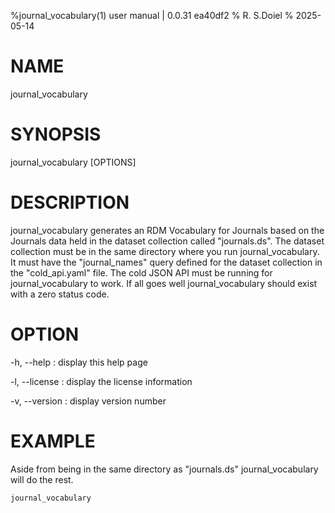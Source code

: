 %journal_vocabulary(1) user manual | 0.0.31  ea40df2
% R. S.Doiel
% 2025-05-14

# NAME
    
journal_vocabulary
    
# SYNOPSIS
    
journal_vocabulary [OPTIONS]
    
# DESCRIPTION

journal_vocabulary generates an RDM Vocabulary for Journals based on
the Journals data held in the dataset collection called "journals.ds".
The dataset collection must be in the same directory where you
run journal_vocabulary.  It must have the "journal_names" query defined
for the dataset collection in the "cold_api.yaml" file. The
cold JSON API must be running for journal_vocabulary to work.
If all goes well journal_vocabulary should exist with a zero status code.

# OPTION

-h, --help
: display this help page

-l, --license
: display the license information

-v, --version
: display version number

# EXAMPLE

Aside from being in the same directory as "journals.ds" journal_vocabulary
will do the rest.

~~~shell
journal_vocabulary
~~~


